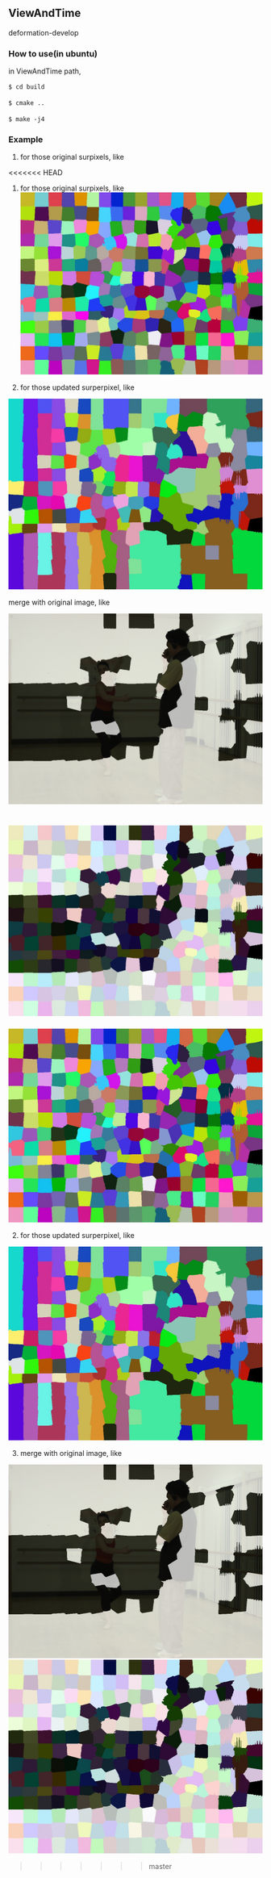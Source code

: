 ## ViewAndTime
deformation-develop

### How to use(in ubuntu)

in ViewAndTime path,

    $ cd build

    $ cmake ..

    $ make -j4


### Example
1. for those original surpixels, like

<<<<<<< HEAD
1. for those original surpixels, like
![](./img/original.jpg)
	
    
2. for those updated surperpixel, like

![](./img/updat_cluster.jpg)

merge with original image, like

![without_feature_region_is_bright](./img/without_feature.jpg)

![](./img/without_region.jpg)
=======
<img src="./img/original.jpg" width="512" height="384" alt="original surperpixels" align=center/>
    
2. for those updated surperpixel, like

<img src="./img/updat_cluster.jpg" width="512" height="384" alt="updated surperpixels" align=center/>

3. merge with original image, like

<img src="./img/without_feature.jpg" width="512" height="384" alt="without_feature_region_is_bright" align=center/>

<img src="./img/without_region.jpg" width="512" height="384" align=center/>


>>>>>>> master

